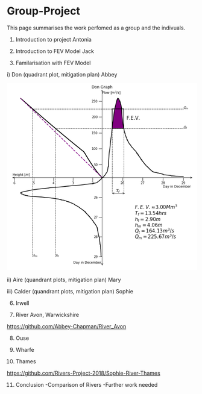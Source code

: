 # Group-Project
This page summarises the work perfomed as a group and the indivuals.

1) Introduction to project Antonia

2) Introduction to FEV Model Jack

3) Familarisation with FEV Model

 i) Don (quadrant plot, mitigation plan) Abbey
 
 ![Don-Quadrant_Graph](https://github.com/Rivers-Project-2018/Abbey-Chapman/blob/master/Don-Quadrant_Graph.png)

 ii) Aire (quandrant plots, mitigation plan) Mary

 iii) Calder (quandrant plots, mitigation plan) Sophie

6) Irwell

7) River Avon, Warwickshire

https://github.com/Abbey-Chapman/River_Avon

8) Ouse

9) Wharfe

10) Thames

https://github.com/Rivers-Project-2018/Sophie-River-Thames

11) Conclusion
-Comparison of Rivers
-Further work needed 





